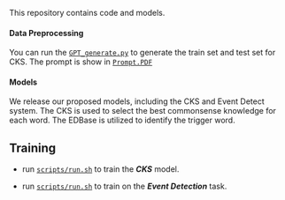 This repository contains code and models.

#### Data Preprocessing

You can run the [`GPT_generate.py`](https://github.com/shyorangeshy/Code/blob/master/GPT_generate.py) to generate the train set and test set for CKS. The prompt is show in [`Prompt.PDF`](https://github.com/shyorangeshy/Code/tree/master)

#### Models

We release our proposed models, including the CKS and Event Detect system. The CKS is used to select the best commonsense knowledge for each word. The EDBase is utilized to identify the trigger word.


## Training

* run [`scripts/run.sh`](https://github.com/shyorangeshy/Code/blob/master/selector/scripts/run.sh) to train the ***CKS*** model.

* run [`scripts/run.sh`](https://github.com/shyorangeshy/Code/blob/master/EDBase/scripts/run.sh) to train on the ***Event Detection*** task.
